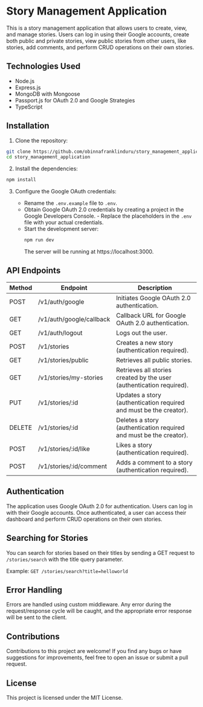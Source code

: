 # Story Management Application

This is a story management application that allows users to create, view, and manage stories. Users can log in using their Google accounts, create both public and private stories, view public stories from other users, like stories, add comments, and perform CRUD operations on their own stories.

## Technologies Used

- Node.js
- Express.js
- MongoDB with Mongoose
- Passport.js for OAuth 2.0 and Google Strategies
- TypeScript

## Installation

1. Clone the repository:

```bash
git clone https://github.com/obinnafranklinduru/story_management_application
cd story_management_application
```

2. Install the dependencies:

```bash
npm install
```

3. Configure the Google OAuth credentials:

   - Rename the `.env.example` file to `.env`.
   - Obtain Google OAuth 2.0 credentials by creating a project in the Google Developers Console. - Replace the placeholders in the `.env` file with your actual credentials.
   - Start the development server:
     ```bash
     npm run dev
     ```
     The server will be running at https://localhost:3000.

## API Endpoints

| Method | Endpoint                 | Description                                                          |
| ------ | ------------------------ | -------------------------------------------------------------------- |
| POST   | /v1/auth/google          | Initiates Google OAuth 2.0 authentication.                           |
| GET    | /v1/auth/google/callback | Callback URL for Google OAuth 2.0 authentication.                    |
| GET    | /v1/auth/logout          | Logs out the user.                                                   |
| POST   | /v1/stories              | Creates a new story (authentication required).                       |
| GET    | /v1/stories/public       | Retrieves all public stories.                                        |
| GET    | /v1/stories/my-stories   | Retrieves all stories created by the user (authentication required). |
| PUT    | /v1/stories/:id          | Updates a story (authentication required and must be the creator).   |
| DELETE | /v1/stories/:id          | Deletes a story (authentication required and must be the creator).   |
| POST   | /v1/stories/:id/like     | Likes a story (authentication required).                             |
| POST   | /v1/stories/:id/comment  | Adds a comment to a story (authentication required).                 |

## Authentication

The application uses Google OAuth 2.0 for authentication. Users can log in with their Google accounts. Once authenticated, a user can access their dashboard and perform CRUD operations on their own stories.

## Searching for Stories

You can search for stories based on their titles by sending a GET request to `/stories/search` with the title query parameter.

Example: `GET /stories/search?title=helloworld`

## Error Handling

Errors are handled using custom middleware. Any error during the request/response cycle will be caught, and the appropriate error response will be sent to the client.

## Contributions

Contributions to this project are welcome! If you find any bugs or have suggestions for improvements, feel free to open an issue or submit a pull request.

## License

This project is licensed under the MIT License.
